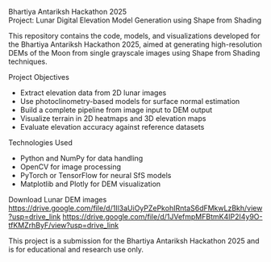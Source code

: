Bhartiya Antariksh Hackathon 2025  
Project: Lunar Digital Elevation Model Generation using Shape from Shading

This repository contains the code, models, and visualizations developed for the Bhartiya Antariksh Hackathon 2025, aimed at generating high-resolution DEMs of the Moon from single grayscale images using Shape from Shading techniques.

Project Objectives

- Extract elevation data from 2D lunar images
- Use photoclinometry-based models for surface normal estimation
- Build a complete pipeline from image input to DEM output
- Visualize terrain in 2D heatmaps and 3D elevation maps
- Evaluate elevation accuracy against reference datasets

Technologies Used

- Python and NumPy for data handling
- OpenCV for image processing
- PyTorch or TensorFlow for neural SfS models
- Matplotlib and Plotly for DEM visualization

Download Lunar DEM images
https://drive.google.com/file/d/1Il3aUiOyPZePkohIRntaS6dFMkwLzBkh/view?usp=drive_link
https://drive.google.com/file/d/1JVefmpMFBtmK4IP2I4y9O-tfKMZrhByF/view?usp=drive_link

This project is a submission for the Bhartiya Antariksh Hackathon 2025 and is for educational and research use only.
